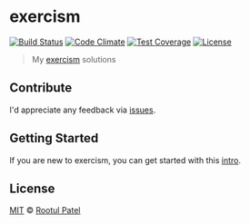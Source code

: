 # exercism

[![Build Status](https://img.shields.io/travis/rootulp/exercism.svg)](https://travis-ci.org/rootulp/exercism)
[![Code Climate](https://img.shields.io/codeclimate/github/rootulp/exercism.svg)](https://codeclimate.com/github/rootulp/exercism)
[![Test Coverage](https://img.shields.io/codeclimate/coverage/github/rootulp/exercism.svg)](https://codeclimate.com/github/rootulp/exercism/coverage)
[![License](https://img.shields.io/:license-mit-blue.svg)](https://rootulp.mit-license.org)

> My [exercism](http://exercism.io/rootulp) solutions 

## Contribute

I'd appreciate any feedback via [issues](https://github.com/rootulp/exercism/issues/new).

## Getting Started

If you are new to exercism, you can get started with this [intro](http://exercism.io/how-it-works/newbie).

## License

[MIT](https://rootulp.mit-license.org/) © [Rootul Patel](https://rootulp.com)
